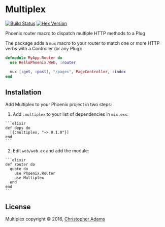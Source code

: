 # Multiplex

[![Build Status](https://travis-ci.org/christopheradams/multiplex.svg?branch=master)](https://travis-ci.org/christopheradams/multiplex)
[![Hex Version](https://img.shields.io/hexpm/v/multiplex.svg)](https://hex.pm/packages/multiplex)

Phoenix router macro to dispatch multiple HTTP methods to a Plug

The package adds a `mux` macro to your router to match one or more
HTTP verbs with a Controller (or any Plug):

```elixir
defmodule MyApp.Router do
  use HelloPhoenix.Web, :router

  mux [:get, :post], "/pages", PageController, :index
end
```

## Installation

Add Multiplex to your Phoenix project in two steps:

  1. Add `:multiplex` to your list of dependencies in `mix.exs`:

    ```elixir
    def deps do
      [{:multiplex, "~> 0.1.0"}]
    end
    ```

  2. Edit `web/web.ex` and add the module:

    ```elixir
    def router do
      quote do
        use Phoenix.Router
        use Multiplex
      end
    end
    ```

## License

Multiplex copyright &copy; 2016, [Christopher Adams](https://github.com/christopheradams)

